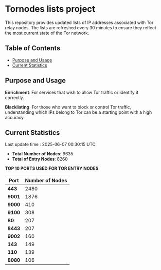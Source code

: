 # Tornodes lists project

This repository provides updated lists of IP addresses associated with Tor relay nodes. The lists are refreshed every 30 minutes to ensure they reflect the most current state of the Tor network.

## Table of Contents

- [Purpose and Usage](#purpose-and-usage)
- [Current Statistics](#current-statistics)


## Purpose and Usage

**Enrichment**: For services that wish to allow Tor traffic or identify it correctly.

**Blacklisting**: For those who want to block or control Tor traffic, understanding which IPs belong to Tor can be a starting point with a high accuracy.

## Current Statistics

Last update time : 2025-06-07 00:30:15 UTC

- **Total Number of Nodes**: 9635
- **Total of Entry Nodes**: 8260

**TOP 10 PORTS USED FOR TOR ENTRY NODES**

| **Port** | **Number of Nodes** |
|------|-----------------|
| **443**   | 2480  |
| **9001**   | 1876  |
| **9000**   | 410  |
| **9100**   | 308  |
| **80**   | 207  |
| **8443**   | 207  |
| **9002**   | 160  |
| **143**   | 149  |
| **110**   | 139  |
| **8080**   | 106  |

